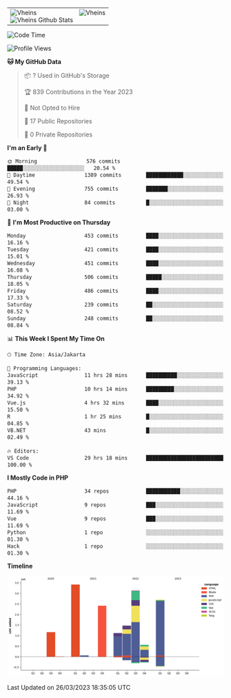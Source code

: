 <table>
  <tr>
    <td valign="top">
      <img src="https://github-readme-streak-stats.herokuapp.com/?user=Vheins&" alt="Vheins" /><br/>
      <img src="https://github-readme-stats.vercel.app/api?username=vheins&count_private=true&show_icons=true" alt="Vheins Github Stats">
    </td>
    <td valign="top">
      <img src="https://github-readme-stats.vercel.app/api/top-langs/?username=Vheins&count_private=true" alt="Vheins" /><br/>
    </td>
  </tr>
</table>

<!--START_SECTION:waka-->
![Code Time](http://img.shields.io/badge/Code%20Time-90%20hrs%208%20mins-blue)

![Profile Views](http://img.shields.io/badge/Profile%20Views-13-blue)

**🐱 My GitHub Data** 

> 📦 ? Used in GitHub's Storage 
 > 
> 🏆 839 Contributions in the Year 2023
 > 
> 🚫 Not Opted to Hire
 > 
> 📜 17 Public Repositories 
 > 
> 🔑 0 Private Repositories 
 > 
**I'm an Early 🐤** 

```text
🌞 Morning                576 commits         █████░░░░░░░░░░░░░░░░░░░░   20.54 % 
🌆 Daytime                1389 commits        ████████████░░░░░░░░░░░░░   49.54 % 
🌃 Evening                755 commits         ███████░░░░░░░░░░░░░░░░░░   26.93 % 
🌙 Night                  84 commits          █░░░░░░░░░░░░░░░░░░░░░░░░   03.00 % 
```
📅 **I'm Most Productive on Thursday** 

```text
Monday                   453 commits         ████░░░░░░░░░░░░░░░░░░░░░   16.16 % 
Tuesday                  421 commits         ████░░░░░░░░░░░░░░░░░░░░░   15.01 % 
Wednesday                451 commits         ████░░░░░░░░░░░░░░░░░░░░░   16.08 % 
Thursday                 506 commits         █████░░░░░░░░░░░░░░░░░░░░   18.05 % 
Friday                   486 commits         ████░░░░░░░░░░░░░░░░░░░░░   17.33 % 
Saturday                 239 commits         ██░░░░░░░░░░░░░░░░░░░░░░░   08.52 % 
Sunday                   248 commits         ██░░░░░░░░░░░░░░░░░░░░░░░   08.84 % 
```


📊 **This Week I Spent My Time On** 

```text
🕑︎ Time Zone: Asia/Jakarta

💬 Programming Languages: 
JavaScript               11 hrs 28 mins      ██████████░░░░░░░░░░░░░░░   39.13 % 
PHP                      10 hrs 14 mins      █████████░░░░░░░░░░░░░░░░   34.92 % 
Vue.js                   4 hrs 32 mins       ████░░░░░░░░░░░░░░░░░░░░░   15.50 % 
R                        1 hr 25 mins        █░░░░░░░░░░░░░░░░░░░░░░░░   04.85 % 
VB.NET                   43 mins             █░░░░░░░░░░░░░░░░░░░░░░░░   02.49 % 

🔥 Editors: 
VS Code                  29 hrs 18 mins      █████████████████████████   100.00 % 
```

**I Mostly Code in PHP** 

```text
PHP                      34 repos            ███████████░░░░░░░░░░░░░░   44.16 % 
JavaScript               9 repos             ███░░░░░░░░░░░░░░░░░░░░░░   11.69 % 
Vue                      9 repos             ███░░░░░░░░░░░░░░░░░░░░░░   11.69 % 
Python                   1 repo              ░░░░░░░░░░░░░░░░░░░░░░░░░   01.30 % 
Hack                     1 repo              ░░░░░░░░░░░░░░░░░░░░░░░░░   01.30 % 
```



**Timeline**

![Lines of Code chart](https://raw.githubusercontent.com/vheins/vheins/main/assets/bar_graph.png)


 Last Updated on 26/03/2023 18:35:05 UTC
<!--END_SECTION:waka-->

